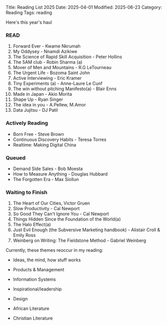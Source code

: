 Title: Reading List 2025
Date: 2025-04-01
Modified: 2025-06-23
Category: Reading
Tags: reading

Here's this year's haul

### READ

1. Forward Ever - Kwame Nkrumah
2. My Oddysey - Nnamdi Azikiwe
3. The Science of Rapid Skill Acquisition - Peter Hollins
4. The 5AM club - Robin Sharma (a)
5. Mover of Men and Mountains - R.G LeTourneau
6. The Urgent Life - Bozoma Saint John
7. Active Interviewing - Eric Kramer
8. Tiny Experiments (a) - Anne-Laure Le Cunf
9. The win without pitching Manifesto(a) - Blair Enns
10. Made in Japan - Akio Morita
11. Shape Up - Ryan Singer
12. The idea in you - A.Pellew, M.Amor
13. Data Jujitsu - DJ Patil


### Actively Reading

- Born Free - Steve Brown
- Continuous Discovery Habits - Teresa Torres
- Realtime: Making Digital China

### Queued
- Demand Side Sales - Bob Moesta
- How to Measure Anything - Douglas Hubbard
- The Forgotten Era - Max Siollun

### Waiting to Finish 
1. The Heart of Our Cities, Victor Gruen
2. Slow Productivity - Cal Newport
3. So Good They Can't Ignore You - Cal Newport
4. Things Hidden Since the Foundation of the World(a)
5. The Halo Effect(a)
6. Just Evil Enough (the Subversive Marketing handbook) - Alistair Croll & Emily Ross
7. Weinberg on Writing: The Fieldstone Method - Gabriel Weinberg



Currently, these themes reoccur in my reading: 

- Ideas, the mind, how stuff works

- Products & Management

- Information Systems

- Inspirational/leadership

- Design

- African Literature

- Christian Literature